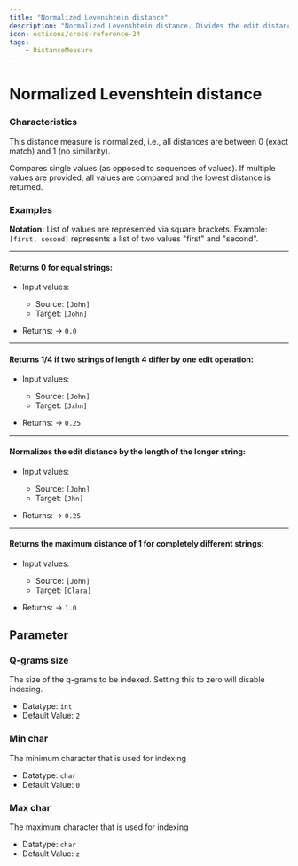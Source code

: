 ```yaml
---
title: "Normalized Levenshtein distance"
description: "Normalized Levenshtein distance. Divides the edit distance by the length of the longer string."
icon: octicons/cross-reference-24
tags: 
    - DistanceMeasure
---
```

# Normalized Levenshtein distance
<!-- This file was generated - DO NOT CHANGE IT MANUALLY -->




### Characteristics
This distance measure is normalized, i.e., all distances are between 0 (exact match) and 1 (no similarity).

Compares single values (as opposed to sequences of values). If multiple values are provided, all values are compared and the lowest distance is returned.
### Examples

**Notation:** List of values are represented via square brackets. Example: `[first, second]` represents a list of two values "first" and "second".

---
#### Returns 0 for equal strings:

* Input values:
  - Source: `[John]`
  - Target: `[John]`

* Returns: → `0.0`


---
#### Returns 1/4 if two strings of length 4 differ by one edit operation:

* Input values:
  - Source: `[John]`
  - Target: `[Jxhn]`

* Returns: → `0.25`


---
#### Normalizes the edit distance by the length of the longer string:

* Input values:
  - Source: `[John]`
  - Target: `[Jhn]`

* Returns: → `0.25`


---
#### Returns the maximum distance of 1 for completely different strings:

* Input values:
  - Source: `[John]`
  - Target: `[Clara]`

* Returns: → `1.0`




## Parameter

### Q-grams size

The size of the q-grams to be indexed. Setting this to zero will disable indexing.

- Datatype: `int`
- Default Value: `2`



### Min char

The minimum character that is used for indexing

- Datatype: `char`
- Default Value: `0`



### Max char

The maximum character that is used for indexing

- Datatype: `char`
- Default Value: `z`



